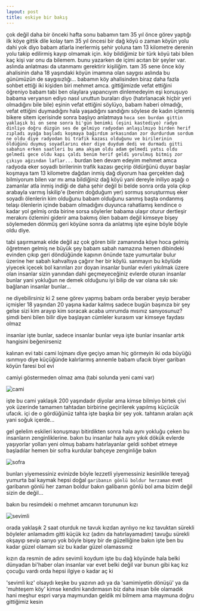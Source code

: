 ```yaml
---
layout: post
title: eskiye bir bakış
---
```


çok değil daha bir önceki hafta sonu babamın tam 35 yıl önce görev yaptığı ilk
köye gittik dile kolay tam 35 yıl öncesi bir dağ köyü o zaman köyün yolu dahi
yok diyo babam atlarla inerlermiş şehir yoluna tam 13 kilometre derenin yolu
takip edilirmiş kayıp olmamak için. köy bildiğimiz bir türk köyü tabi bilen kaç
kişi var onu da bilemem. bunu yazarken de içimi acıtan bir şeyler var. aslında
anlatması da utanmamı gerektirir kişiliğim. tam 35 sene önce köy ahalisinin
daha 18 yaşındaki köyün imamına olan saygısı aslında bu günümüzün de
saygısızlığı... babamın köy ahalisinden biraz daha fazla sohbet ettiği iki kişiden
biri mehmet amca. gittiğimizde vefat ettiğini öğreniyo babam tabi ben olaylara
yapancıyım dinlemedeyim eşi konuşuyo babama veryansın ediyo nasıl unuttun
buraları diyo (hatırlanacak hiçbir yeri olmadığını bile bile) eşinin vefat
ettiğini söylüyo, babam haberi olmadığı, vefat ettiğini duymadığını hala
yaşadığını sandığını söylese de kadın içlenmiş bikere sitem içerisinde sonra başlıyo
anlatmaya `hoca sen burdan gittin yaklaşık bi on sene sonra bi'gün benimki (eşini
kastediyo) radyo dinliyo doğru düzgün ses de gelmiyo radyodan anlaşılmıyo birden
herif zıpladı ayağa başladı koşmaya bağırdım arkasından zor durdurdum sordum ne oldu
diye radyodan bi trafik kazası olduğunu ve birilerinin öldüğünü duymuş
soyadlarını eker diye duydum dedi ve durmadı gitti sabahın erken saatleri bu ama
akşam oldu adam gelmedi yatsı oldu gelmedi gece oldu kapı çaldı benim herif geldi
yorulmuş bitmiş zor çıkıyo ağzından laflar...` burdan ben devam edeyim mehmet
amca radyoda eker soyadlı birilerinin trafik kazası geçirip öldürğünü duyar
başlar koşmaya tam 13 kilometre dağdan inmiş dağ diyorum haa gerçekten dağ
bilmiyorum bilen var mı ama bildiğiniz dağ köyü yani dereyle iniliyo aşağı o
zamanlar atla inmiş indiği de daha şehir değil bi belde sonra orda yola çıkıp
arabayla varmış İskilip'e (benim doğduğum yer) sormuş soruşturmuş eker soyadlı ölenlerin kim olduğunu
babam olduğunu sanmış başta ondanmış telaşı ölenlerin içinde babam olmadığını
duyunca rahatlamış kendince o kadar yol gelmiş orda birine sorsa söylerler
babama ulaşır oturur dertleşir merakını özlemini giderir ama bakmış ölen babam
değil kimseye bişey söylemeden dönmüş geri köyüne sonra da anlatmış işte eşine
böyle böyle oldu diye.

tabi şaşırmamak elde değil az çok gören bilir zamanında
köye hoca gelmiş öğretmen gelmiş ne büyük şey babam sabah namazına hemen
dibindeki evinden çıkıp geri döndüğünde kapının önünde taze yumurtalar bulur
üzerine her sabah kahvaltıya çağırır her bir köylü. sanmayın bu köylüde yiyecek
içecek bol karınları zor doyan insanlar bunlar evleri yıkılmak üzere olan
insanlar sizin yanından dahi geçmeyeceğiniz evlerde oturan insanlar bunlar yani
yokluğun ne demek olduğunu iyi bilip de var olana sıkı sıkı bağlanan insanlar
bunlar...

ne diyebilirsiniz ki 2 sene görev yapmış babam orda beraber yeyip beraber içmişler
18 yaşından 20 yaşına kadar kalmış sadece bugün başınıza bir şey gelse sizi kim
arayıp kim soracak acaba umrumda mısınız sanıyosunuz? şimdi beni bilen bilir
diye başlayan cümleler kurasım var kimseye faydası olmaz

insanlar işte bunlar, sadece insanlar bunlar veya işte bunlar insanlar
artık hangisini beğenirseniz

kalınan evi tabi cami lojmanı diye geçiyo aman hiç görmeyin iki oda
büyüğü ısınmıyo diye küçüğünde kalırlarmış annemle babam ufacık biyer
gariban köyün faresi bol evi

camiyi göstermeden olmaz ama (tabi solunda yeni cami var)

![cami](/images/cami.png "cami")

işte bu cami yaklaşık 200 yaşındadır diyolar ama kimse bilmiyo birtek çivi yok
üzerinde tamamen tahtadan birbirine geçirilerek yapılmış küçücük ufacık.
içi de o gördüğünüz tahta işte başka bir şey yok.
tahtanın araları açık yani soğuk içerde...

gel gelelim eskileri konuşmayı bitirdikten sonra hala aynı yokluğu çeken bu
insanların zenginliklerine. bakın bu insanlar hala aynı yıkık dökük evlerde yaşıyorlar
yolları yeni olmuş babamı hatırlayanlar geldi sohbet etmeye başladılar
hemen bir sofra kurdular bahçeye zenginliğe bakın

![sofra](/images/sofra.png "sofra")

bunları yiyemessiniz evinizde böyle lezzetli yiyemessiniz kesinlikle
tereyağ yumurta bal kaymak hepsi doğal `garibanın gönlü boldur herzaman` evet garibanın
gönlü her zaman boldur bakın galibanın gönlü bol ama bizim değil sizin de
değil...

bakın bu resimdeki o mehmet amcanın torununun kızı

![sevimli](/images/sevimli.png "sevimli")

orada yaklaşık 2 saat oturduk ne tavuk kızdan ayrılıyo ne kız tavuktan sürekli
böyleler anlamadım gitti küçük kız (adını da hatırlayamadım) tavuğu sürekli
okşayıp sevip sarıyo yok böyle bişey bir de güzelliğine bakın işte ben bu kadar
güzel olamam siz bu kadar güzel olamassınız

kızın da resmin de adını sevimli koydum işte bu dağ köyünde hala belki dünyadan
bi'haber olan insanlar var evet belki değil var bunun gibi kaç kız çocuğu vardı
orda hepsi ilgiye o kadar aç ki 

'sevimli kız' olsaydı keşke bu yazının adı ya da 'samimiyetin dönüşü' ya da
'muhteşem köy' kimse kendini kandırmasın biz daha insan bile olamadık
hani meşhur espri varya maymundan geldik mi bilmem ama maymuna doğru gittiğimiz
kesin

